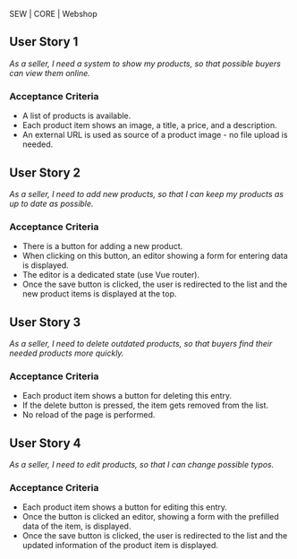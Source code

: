 SEW | CORE | Webshop

## User Story 1
*As a seller, I need a system to show my products, so that possible buyers can view them online.*

### Acceptance Criteria
- A list of products is available.
- Each product item shows an image, a title, a price, and a description.
- An external URL is used as source of a product image - no file upload is needed.


## User Story 2
*As a seller, I need to add new products, so that I can keep my products as up to date as possible.*

### Acceptance Criteria
- There is a button for adding a new product.
- When clicking on this button, an editor showing a form for entering data is displayed.
- The editor is a dedicated state (use Vue router).
- Once the save button is clicked, the user is redirected to the list and the new product items is displayed at the top.


## User Story 3
*As a seller, I need to delete outdated products, so that buyers find their needed products more quickly.*

### Acceptance Criteria
- Each product item shows a button for deleting this entry.
- If the delete button is pressed, the item gets removed from the list.
- No reload of the page is performed.

## User Story 4
*As a seller, I need to edit products, so that I can change possible typos.*

### Acceptance Criteria
- Each product item shows a button for editing this entry.
- Once the button is clicked an editor, showing a form with the prefilled data of the item, is displayed.
- Once the save button is clicked, the user is redirected to the list and the updated information of the product item is displayed.
